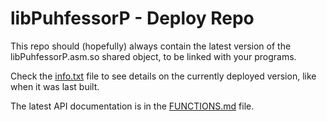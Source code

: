 
# libPuhfessorP - Deploy Repo

This repo should (hopefully) always contain the latest version of the libPuhfessorP.asm.so shared object, to be linked with your programs.

Check the [info.txt](info.txt) file to see details on the currently deployed version, like when it was last built.

The latest API documentation is in the [FUNCTIONS.md](FUNCTIONS.md) file.
